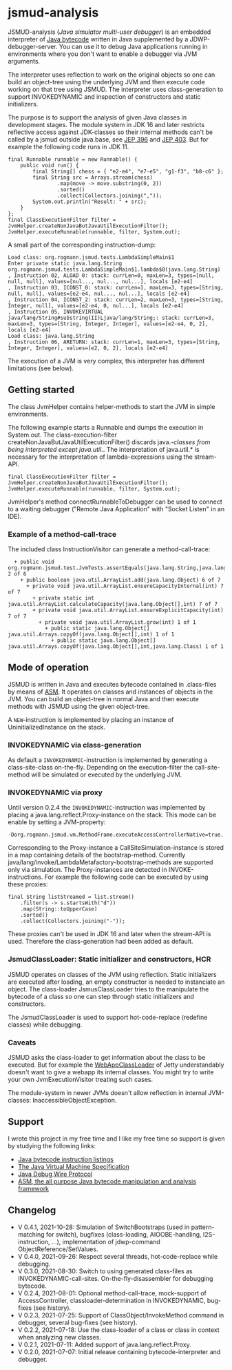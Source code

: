 # jsmud-analysis

JSMUD-analysis (_Java simulator multi-user debugger_) is an embedded interpreter of [Java bytecode](https://en.wikipedia.org/wiki/Java_bytecode) written in Java supplemented by a JDWP-debugger-server. You can use it to debug Java applications running in environments where you don't want to enable a debugger via JVM arguments.

The interpreter uses reflection to work on the original objects so one can build an object-tree using the underlying JVM and then execute code working on that tree using JSMUD. The interpreter uses class-generation to support INVOKEDYNAMIC and inspection of constructors and static initializers.

The purpose is to support the analysis of given Java classes in development stages. The module system in JDK 16 and later restricts reflective access against JDK-classes so their internal methods can't be called by a jsmud outside java.base, see [JEP 396](https://openjdk.java.net/jeps/396) and [JEP 403](https://openjdk.java.net/jeps/403). But for example the following code runs in JDK 11.

    final Runnable runnable = new Runnable() {
        public void run() {
            final String[] chess = { "e2-e4", "e7-e5", "g1-f3", "b8-c6" };
            final String src = Arrays.stream(chess)
                    .map(move -> move.substring(0, 2))
                    .sorted()
                    .collect(Collectors.joining(","));
            System.out.println("Result: " + src);
        }
    };
    final ClassExecutionFilter filter = JvmHelper.createNonJavaButJavaUtilExecutionFilter();
    JvmHelper.executeRunnable(runnable, filter, System.out);

A small part of the corresponding instruction-dump:

    Load class: org.rogmann.jsmud.tests.LambdaSimpleMain$1
    Enter private static java.lang.String org.rogmann.jsmud.tests.LambdaSimpleMain$1.lambda$0(java.lang.String)
    , Instruction 02, ALOAD 0: stack: currLen=0, maxLen=3, types=[null, null, null], values=[nul..., nul..., nul...], locals [e2-e4]
    , Instruction 03, ICONST_0: stack: currLen=1, maxLen=3, types=[String, null, null], values=[e2-e4, nul..., nul...], locals [e2-e4]
    , Instruction 04, ICONST_2: stack: currLen=2, maxLen=3, types=[String, Integer, null], values=[e2-e4, 0, nul...], locals [e2-e4]
    , Instruction 05, INVOKEVIRTUAL java/lang/String#substring(II)Ljava/lang/String;: stack: currLen=3, maxLen=3, types=[String, Integer, Integer], values=[e2-e4, 0, 2], locals [e2-e4]
    Load class: java.lang.String
    , Instruction 06, ARETURN: stack: currLen=1, maxLen=3, types=[String, Integer, Integer], values=[e2, 0, 2], locals [e2-e4]


The execution of a JVM is very complex, this interpreter has different limitations (see below).

## Getting started

The class JvmHelper contains helper-methods to start the JVM in simple environments.

The following example starts a Runnable and dumps the execution in System.out. The class-execution-filter createNonJavaButJavaUtilExecutionFilter() discards java.*-classes from being interpreted except java.util.*. The interpretation of java.util.* is necessary for the interpretation of lambda-expressions using the stream-API. 

    final ClassExecutionFilter filter = JvmHelper.createNonJavaButJavaUtilExecutionFilter();
    JvmHelper.executeRunnable(runnable, filter, System.out);

JvmHelper's method connectRunnableToDebugger can be used to connect to a waiting debugger ("Remote Java Application" with "Socket Listen" in an IDE).

### Example of a method-call-trace
The included class InstructionVisitor can generate a method-call-trace:

      + public void org.rogmann.jsmud.test.JvmTests.assertEquals(java.lang.String,java.lang.Object,java.lang.Object) 2 of 6
        + public boolean java.util.ArrayList.add(java.lang.Object) 6 of 7
          + private void java.util.ArrayList.ensureCapacityInternal(int) 7 of 7
            + private static int java.util.ArrayList.calculateCapacity(java.lang.Object[],int) 7 of 7
            + private void java.util.ArrayList.ensureExplicitCapacity(int) 7 of 7
              + private void java.util.ArrayList.grow(int) 1 of 1
                + public static java.lang.Object[] java.util.Arrays.copyOf(java.lang.Object[],int) 1 of 1
                  + public static java.lang.Object[] java.util.Arrays.copyOf(java.lang.Object[],int,java.lang.Class) 1 of 1

## Mode of operation
JSMUD is written in Java and executes bytecode contained in .class-files by means of [ASM](https://asm.ow2.io/). It operates on classes and instances of objects in the JVM. You can build an object-tree in normal Java and then execute methods with JSMUD using the given object-tree. 

A `NEW`-instruction is implemented by placing an instance of UninitializedInstance on the stack.

### INVOKEDYNAMIC via class-generation
As default a `INVOKEDYNAMIC`-instruction is implemented by generating a class-site-class on-the-fly. Depending on the execution-filter the call-site-method will be simulated or executed by the underlying JVM.

### INVOKEDYNAMIC via proxy
Until version 0.2.4 the `INVOKEDYNAMIC`-instruction was implemented by placing a java.lang.reflect.Proxy-instance on the stack. This mode can be enable by setting a JVM-property:

    -Dorg.rogmann.jsmud.vm.MethodFrame.executeAccessControllerNative=true.

Corresponding to the Proxy-instance a CallSiteSimulation-instance is stored in a map containing details of the bootstrap-method. Currently java/lang/invoke/LambdaMetafactory-bootstrap-methods are supported only via simulation. The Proxy-instances are detected in INVOKE-instructions. For example the following code can be executed by using these proxies:

    final String listStreamed = list.stream()
    	.filter(s -> s.startsWith("d"))
    	.map(String::toUpperCase)
    	.sorted()
    	.collect(Collectors.joining("-"));

These proxies can't be used in JDK 16 and later when the stream-API is used. Therefore the class-generation had been added as default.

### JsmudClassLoader: Static initializer and constructors, HCR
JSMUD operates on classes of the JVM using reflection. Static initializers are executed after loading, an empty constructor is needed to instanciate an object. The class-loader JsmusClassLoader tries to the manipulate the bytecode of a class so one can step through static initializers and constructors. 

The JsmudClassLoader is used to support hot-code-replace (redefine classes) while debugging.

### Caveats
JSMUD asks the class-loader to get information about the class to be executed. But for example the [WebAppClassLoader](https://github.com/eclipse/jetty.project/blob/jetty-9.4.42.v20210604/jetty-webapp/src/main/java/org/eclipse/jetty/webapp/WebAppClassLoader.java) of Jetty understandably doesn't want to give a webapp its internal classes. You might try to write your own JvmExecutionVisitor treating such cases.

The module-system in newer JVMs doesn't allow reflection in internal JVM-classes: InaccessibleObjectException.

## Support
I wrote this project in my free time and I like my free time so support is given by studying the following links: 
 * [Java bytecode instruction listings](https://en.wikipedia.org/wiki/Java_bytecode_instruction_listings)
 * [The Java Virtual Machine Specification](https://docs.oracle.com/javase/specs/jvms/se12/html/index.html)
 * [Java Debug Wire Protocol](https://docs.oracle.com/javase/8/docs/technotes/guides/jpda/jdwp-spec.html)
 * [ASM, the all purpose Java bytecode manipulation and analysis framework](https://asm.ow2.io/)

## Changelog
 * V 0.4.1, 2021-10-28: Simulation of SwitchBootstraps (used in pattern-matching for switch), bugfixes (class-loading, AIOOBE-handling, I2S-instruction, ...), implementation of jdwp-command ObjectReference/SetValues.
 * V 0.4.0, 2021-09-26: Respect several threads, hot-code-replace while debugging.
 * V 0.3.0, 2021-08-30: Switch to using generated class-files as INVOKEDYNAMIC-call-sites. On-the-fly-disassembler for debugging bytecode.
 * V 0.2.4, 2021-08-01: Optional method-call-trace, mock-support of AccessController, classloader-determination in INVOKEDYNAMIC, bug-fixes (see history).
 * V 0.2.3, 2021-07-25: Support of ClassObject/InvokeMethod command in debugger, several bug-fixes (see history).
 * V 0.2.2, 2021-07-18: Use the class-loader of a class or class in context when analyzing new classes.
 * V 0.2.1, 2021-07-11: Added support of java.lang.reflect.Proxy.
 * V 0.2.0, 2021-07-07: Initial release containing bytecode-interpreter and debugger.
 